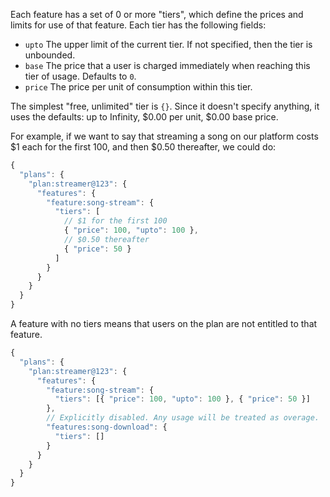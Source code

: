 Each feature has a set of 0 or more "tiers", which define the
prices and limits for use of that feature. Each tier has the
following fields:

- `upto` The upper limit of the current tier. If not specified,
  then the tier is unbounded.
- `base` The price that a user is charged immediately when
  reaching this tier of usage. Defaults to `0`.
- `price` The price per unit of consumption within this tier.

The simplest "free, unlimited" tier is `{}`. Since it doesn't
specify anything, it uses the defaults: up to Infinity, $0.00 per
unit, $0.00 base price.

For example, if we want to say that streaming a song on our
platform costs $1 each for the first 100, and then $0.50
thereafter, we could do:

```js
{
  "plans": {
    "plan:streamer@123": {
      "features": {
        "feature:song-stream": {
          "tiers": [
            // $1 for the first 100
            { "price": 100, "upto": 100 },
            // $0.50 thereafter
            { "price": 50 }
          ]
        }
      }
    }
  }
}
```

A feature with no tiers means that users on the plan are not
entitled to that feature.

```js
{
  "plans": {
    "plan:streamer@123": {
      "features": {
        "feature:song-stream": {
          "tiers": [{ "price": 100, "upto": 100 }, { "price": 50 }]
        },
        // Explicitly disabled. Any usage will be treated as overage.
        "features:song-download": {
          "tiers": []
        }
      }
    }
  }
}
```
